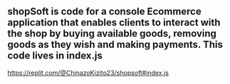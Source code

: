 ## shopSoft is  code for a console Ecommerce application  that enables clients to interact with the shop by buying available goods, removing goods as they wish and making payments. This code lives in index.js

https://replit.com/@ChinazoKizito23/shopsoft#index.js
